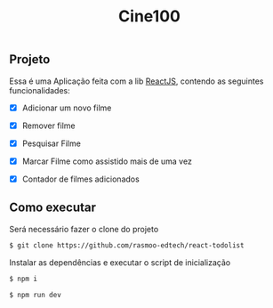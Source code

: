 <h1 align="center">
   Cine100
</h1>

<img src="" />


## Projeto

Essa é uma Aplicação feita com a lib [ReactJS](https://pt-br.reactjs.org/), contendo as seguintes funcionalidades:

- [x] Adicionar um novo filme
- [x] Remover filme
- [x] Pesquisar Filme
- [x] Marcar Filme como assistido mais de uma vez
- [x] Contador de filmes adicionados


## Como executar

Será necessário fazer o clone do projeto

```bash
$ git clone https://github.com/rasmoo-edtech/react-todolist 
```

Instalar as dependências e executar o script de inicialização


```bash
$ npm i

$ npm run dev
```